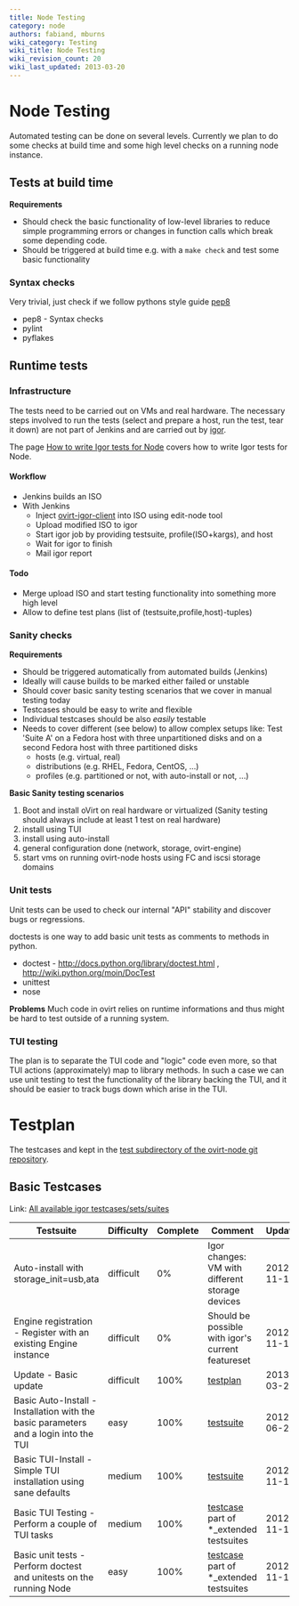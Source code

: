 ```yaml
---
title: Node Testing
category: node
authors: fabiand, mburns
wiki_category: Testing
wiki_title: Node Testing
wiki_revision_count: 20
wiki_last_updated: 2013-03-20
---
```


# Node Testing

Automated testing can be done on several levels. Currently we plan to do some checks at build time and some high level checks on a running node instance.

## Tests at build time

**Requirements**

*   Should check the basic functionality of low-level libraries to reduce simple programming errors or changes in function calls which break some depending code.
*   Should be triggered at build time e.g. with a `make check` and test some basic functionality

### Syntax checks

Very trivial, just check if we follow pythons style guide [pep8](http://www.python.org/dev/peps/pep-0008/)

*   pep8 - Syntax checks
*   pylint
*   pyflakes

## Runtime tests

### Infrastructure

The tests need to be carried out on VMs and real hardware. The necessary steps involved to run the tests (select and prepare a host, run the test, tear it down) are not part of Jenkins and are carried out by [igor](https://gitorious.org/ovirt/igord).

The page [How to write Igor tests for Node](/documentation/how-to/write-igor-tests-for-node/) covers how to write Igor tests for Node.

#### Workflow

*   Jenkins builds an ISO
*   With Jenkins
    -   Inject [ovirt-igor-client](https://gitorious.org/ovirt/ovirt-igor-client) into ISO using edit-node tool
    -   Upload modified ISO to igor
    -   Start igor job by providing testsuite, profile(ISO+kargs), and host
    -   Wait for igor to finish
    -   Mail igor report

#### Todo

*   Merge upload ISO and start testing functionality into something more high level
*   Allow to define test plans (list of (testsuite,profile,host)-tuples)

### Sanity checks

**Requirements**

*   Should be triggered automatically from automated builds (Jenkins)
*   Ideally will cause builds to be marked either failed or unstable
*   Should cover basic sanity testing scenarios that we cover in manual testing today
*   Testcases should be easy to write and flexible
*   Individual testcases should be also *easily* testable
*   Needs to cover different (see below) to allow complex setups like: Test 'Suite A' on a Fedora host with three unpartitioned disks and on a second Fedora host with three partitioned disks
    -   hosts (e.g. virtual, real)
    -   distributions (e.g. RHEL, Fedora, CentOS, ...)
    -   profiles (e.g. partitioned or not, with auto-install or not, ...)

**Basic Sanity testing scenarios**

1.  Boot and install oVirt on real hardware or virtualized (Sanity testing should always include at least 1 test on real hardware)
2.  install using TUI
3.  install using auto-install
4.  general configuration done (network, storage, ovirt-engine)
5.  start vms on running ovirt-node hosts using FC and iscsi storage domains

### Unit tests

Unit tests can be used to check our internal "API" stability and discover bugs or regressions.

doctests is one way to add basic unit tests as comments to methods in python.

*   doctest - <http://docs.python.org/library/doctest.html> , <http://wiki.python.org/moin/DocTest>
*   unittest
*   nose

**Problems** Much code in ovirt relies on runtime informations and thus might be hard to test outside of a running system.

### TUI testing

The plan is to separate the TUI code and "logic" code even more, so that TUI actions (approximately) map to library methods. In such a case we can use unit testing to test the functionality of the library backing the TUI, and it should be easier to track bugs down which arise in the TUI.

# Testplan

The testcases and kept in the [test subdirectory of the ovirt-node git repository](http://gerrit.ovirt.org/gitweb?p=ovirt-node.git;a=tree;f=tests/igor;hb=HEAD).

## Basic Testcases

Link: [All available igor testcases/sets/suites](http://gerrit.ovirt.org/gitweb?p=ovirt-node.git;a=tree;f=tests/igor;hb=HEAD)

| Testsuite                                                                            | Difficulty | Complete | Comment                                                                                                                                               | Updated    |
|--------------------------------------------------------------------------------------|------------|----------|-------------------------------------------------------------------------------------------------------------------------------------------------------|------------|
| Auto-install with storage_init=usb,ata                                              | difficult  | 0%       | Igor changes: VM with different storage devices                                                                                                       | 2012-11-19 |
| Engine registration - Register with an existing Engine instance                      | difficult  | 0%       | Should be possible with igor's current featureset                                                                                                     | 2012-11-15 |
| Update - Basic update                                                                | difficult  | 100%     | [testplan](http://gerrit.ovirt.org/gitweb?p=ovirt-node.git;a=blob;f=tests/igor/plans/ai_upgrade.plan;hb=HEAD)                                         | 2013-03-20 |
| Basic Auto-Install - Installation with the basic parameters and a login into the TUI | easy       | 100%     | [testsuite](http://gerrit.ovirt.org/gitweb?p=ovirt-node.git;a=blob;f=tests/igor/suites/ai_basic.suite;hb=HEAD)                                        | 2012-06-20 |
| Basic TUI-Install - Simple TUI installation using sane defaults                      | medium     | 100%     | [testsuite](http://gerrit.ovirt.org/gitweb?p=ovirt-node.git;a=blob;f=tests/igor/suites/mi_basic.suite;hb=HEAD)                                        | 2012-11-15 |
| Basic TUI Testing - Perform a couple of TUI tasks                                    | medium     | 100%     | [testcase](http://gerrit.ovirt.org/gitweb?p=ovirt-node.git;a=blob;f=tests/igor/sets/tui/check_navigation.set;hb=HEAD) part of \*_extended testsuites | 2012-11-15 |
| Basic unit tests - Perform doctest and unitests on the running Node                  | easy       | 100%     | [testcase](http://gerrit.ovirt.org/gitweb?p=ovirt-node.git;a=blob;f=tests/igor/sets/python.set;hb=HEAD) part of \*_extended testsuites               | 2012-11-15 |

